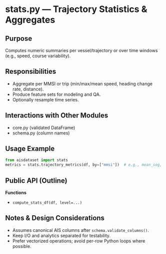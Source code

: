 # stats.py — Trajectory Statistics & Aggregates

## Purpose
Computes numeric summaries per vessel/trajectory or over time windows (e.g., speed, course variability).

## Responsibilities
- Aggregate per MMSI or trip (min/max/mean speed, heading change rate, distance).
- Produce feature sets for modeling and QA.
- Optionally resample time series.

## Interactions with Other Modules
- core.py (validated DataFrame)
- schema.py (column names)

## Usage Example
```python
from aisdataset import stats
metrics = stats.trajectory_metrics(df, by=["mmsi"])  # e.g., mean_sog, max_accel, turn_rate
```

## Public API (Outline)
**Functions**
- `compute_stats_df(df, level=...)`

## Notes & Design Considerations
- Assumes canonical AIS columns after `schema.validate_columns()`.
- Keep I/O and analytics separated for testability.
- Prefer vectorized operations; avoid per-row Python loops where possible.